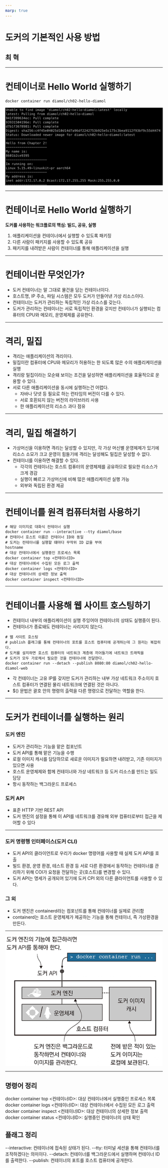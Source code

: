 ```yaml
---
marp: true
---
```


# 도커의 기본적인 사용 방법

## 최 혁

---

# 컨테이너로 Hello World 실행하기

    docker container run diamol/ch02-hello-diamol

![Alt text](./image/image.png)

---

# 컨테이너로 Hello World 실행하기

**도커를 사용하는 워크플로의 핵심: 빌드, 공유, 실행**

1. 애플리케이션을 컨테이너에서 실행할 수 있도록 패키징
2. 다른 사람이 패키지를 사용할 수 있도록 공유
3. 패키지를 내려받은 사람이 컨테이너를 통해 애플리케이션을 실행

---

# 컨테이너란 무엇인가?

- 도커 컨테이너는 말 그대로 물건을 담는 컨테이너이다.
- 호스트명, IP 주소, 파일 시스템은 모두 도커가 만들어낸 가상 리소스이다.
- 컨테이너는 도커가 관리하는 독립적인 가상 리소스를 갖는다.
- 도커가 관리하는 컨테이너는 서로 독립적인 환경을 갖지만 컨테이너가 실행되는 컴퓨터의 CPU와 메모리, 운영체제를 공유한다.

---

# 격리, 밀집

- 격리는 애플리케이션의 격리이다.
- 밀집이란 컴퓨터에 CPU와 메모리가 허용하는 한 되도록 많은 수의 애플리케이션을 실행
- 격리랑 밀집이라는 모순돼 보이는 조건을 달성하면 애플리케이션을 효율적으로 운용할 수 있다.
- 서로 다른 애플리케이션을 동시에 실행하는건 어렵다.
  - 자바나 닷넷 등 필요로 하는 런타임의 버전이 다를 수 있다.
  - 서로 호횐되지 않는 버전의 라이브러리 사용
  - 한 애플리케이션의 리소스 과다 점유

---

# 격리, 밀집 해결하기

- 가상머신을 이용하면 격리는 달성할 수 있지만, 각 가상 머신별 운영체제가 있기에 리소스 소모가 크고 운영이 힘들기에 격리는 달성해도 밀집은 달성할 수 없다.
- 컨테이너를 이용하면 해결할 수 있다.
  - 각각의 컨테이너는 호스트 컴퓨터의 운영체제를 공유하므로 필요한 리소스가 크게 경감
  - 실행이 빠르고 가상머신에 비해 많은 애플리케이션 실행 가능
  - 외부와 독립된 환경 제공

---

# 컨테이너를 원격 컴퓨터처럼 사용하기

```shell
# 해당 이미지로 대화식 컨테이너 실행
docker container run --interactive --tty diamol/base
# 컨테이너 호스트 이름은 컨테이너 ID와 동일
# 도커는 컨테이너를 실행할 떄마다 무작위 ID 값을 부여
hostname
# 대상 컨테이너에서 실행중인 프로세스 목록
docker container top <컨테이너ID>
# 대상 컨테이너에서 수집된 모든 로그 출력
docker container logs <컨테이너ID>
# 대상 컨테이너의 상세한 정보 출력
docker container inspect <컨테이너ID>
```

---

# 컨테이너를 사용해 웹 사이트 호스팅하기

- 컨테이너 내부의 애플리케이션이 실행 주잉어야 컨테이너의 상태도 실행중이 된다.
- 컨테이너가 종료돼도 컨테이너는 사리지지 않는다.

```shell
# 웹 사이트 호스팅
# publish 플래그를 통해 컨테이너의 포트를 호스트 컴퓨터에 공개하는데 그 원리는 복잡히다.
# 도커를 설치하면 호스트 컴퓨터의 네트워크 계층에 끼어들기에 네트워크 트래픽을
# 도커가 모두 가로채서 필요한 것을 컨테이너에 전달한다.
docker container run --detach --publish 8080:80 diamol/ch02-hello-diamol-web
```

- 각 컨테이너는 고유 IP를 갖지만 도커가 관리하는 내부 가상 네트워크 주소이지 호스트 컴퓨터가 연결된 물리 네트워크에 연결된 것은 아니다.
- $() 문법은 괄호 안의 명령의 출력을 다른 명령으로 전달하는 역할을 한다.

---

# 도커가 컨테이너를 실행하는 원리

### 도커 엔진

- 도커가 관리하는 기능을 맡은 컴포넌트
- 도커 API를 통해 맡은 기능을 수행
- 로컬 이미지 캐시를 담당하므로 새로운 이미지가 필요하면 내려받고, 기존 이미지가 있으면 사용
- 호스트 운영체제와 함께 컨테이너와 가상 네트워크 등 도커 리소스를 만드는 일도 담당
- 항시 동작하는 백그라운드 프로세스

### 도커 API

- 표준 HTTP 기반 REST API
- 도커 엔진의 설정을 통해 이 API를 네트워크를 경유해 외부 컴퓨터로부터 접근을 제어할 수 있다

---

### 도커 명령행 인터페이스(도커 CLI)

- 도커 API의 클라이언트로 우리가 docker 명령어를 사용할 때 실제 도커 API를 호출
- 빌드 환경, 운영 환경, 테스트 환경 등 서로 다른 환경에서 동작하는 컨테이너를 관리하기 위해 COI가 요청을 전달하는 곳(호스트)를 변경할 수 있다.
- 도커 API는 명세가 공개되어 있기에 도커 CPI 외의 다른 클라이언트를 사용할 수 있다.

### 그 외

- 도커 엔진은 containerd라는 컴포넌트를 통해 컨테이너를 실제로 관리함
- containerd는 호스트 운영체제가 제공하는 기능을 통해 컨테이너, 즉 가상환경을 만든다.

---

![Alt text](./image/image2.png)

---

## 명령어 정리

docker container top <컨테이너ID>: 대상 컨테이너에서 실행중인 프로세스 목록
docker container logs <컨테이너ID>: 대상 컨테이너에서 수집된 모든 로그 출력
docker container inspect <컨테이너ID>: 대상 컨테이너의 상세한 정보 출력
docker container status <컨테이너ID>: 실행중인 컨테이너의 상태 확인

## 플래그 정리

--interactive: 컨테이너에 접속된 상태가 된다.
--tty: 터미널 세션을 통해 컨테이너를 조작하겠다는 의미이다.
--detach: 컨테이너를 백그라운드에서 실행하며 컨테이너 ID를 출력한다.
--publish: 컨테이너의 포트를 호스트 컴퓨터에 공개한다.
